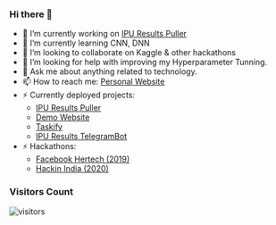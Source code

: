 ### Hi there 👋

- 🔭 I’m currently working on [IPU Results Puller](https://ipuresultskg.herokuapp.com/)
- 🌱 I’m currently learning CNN, DNN
- 👯 I’m looking to collaborate on Kaggle & other hackathons
- 🤔 I’m looking for help with improving my Hyperparameter Tunning.
- 💬 Ask me about anything related to technology.
- 📫 How to reach me: [Personal Website](https://www.kaustubhgupta.xyz)
- ⚡ Currently deployed projects:
   - [IPU Results Puller](https://ipuresultskg.herokuapp.com/)
   - [Demo Website](https://flaskwebsitev1.herokuapp.com/)
   - [Taskify](https://taskifyhackindia.herokuapp.com/)
   - [IPU Results TelegramBot](https://t.me/ipuBOT)
- ⚡ Hackathons:
   - [Facebook Hertech (2019)](https://github.com/kaustubhgupta/FacebookHerTechHackathon)
   - [Hackin India (2020)](https://github.com/kaustubhgupta/HackInIndia)     

### Visitors Count

![visitors](https://profile-counter.glitch.me/kaustubhgupta/count.svg)


